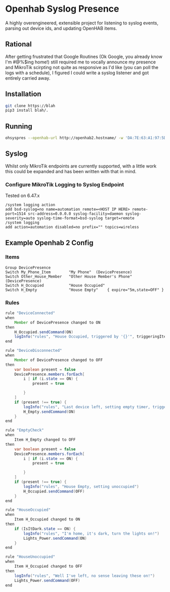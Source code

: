 # Openhab Syslog Presence
A highly overengineered, extensible project for listening to syslog events, parsing out device ids, and updating OpenHAB items.

## Rational
After getting frustrated that Google Routines (Ok Google, you already know I'm #@%$ing home!) still required me to vocally announce my presence and MikroTik scirpting not quite as responsive as I'd like (you can poll the logs with a schedule), I figured I could write a syslog listener and got entirely carried away.

## Installation
```bash
git clone https://blah
pip3 install blah/.
```

## Running
```bash
ohsyspres --openhab-url http://openhab2.hostname/ -w 'DA:7E:63:A1:97:5D' My_Phone_Item -w '728E05701B2D' Other_House_Member
```

## Syslog
Whilst only MikroTik endpoints are currently supported, with a little work this could be expanded and has been written with that in mind.

### Configure MikroTik Logging to Syslog Endpoint
Tested on 6.47.x
```
/system logging action
add bsd-syslog=no name=automation remote=<HOST IP HERE> remote-port=1514 src-address=0.0.0.0 syslog-facility=daemon syslog-severity=auto syslog-time-format=bsd-syslog target=remote
/system logging
add action=automation disabled=no prefix="" topics=wireless
```

## Example Openhab 2 Config

### Items
```
Group DevicePresence
Switch My_Phone_Item        "My Phone"  (DevicePresence)
Switch Other_House_Member   "Other House Member's Phone"  (DevicePresence)
Switch H_Occupied           "House Occupied"
Switch H_Empty              "House Empty"    { expire="5m,state=OFF" }
```

### Rules
```java
rule "DeviceConnected"
when
    Member of DevicePresence changed to ON
then
    H_Occupied.sendCommand(ON)
    logInfo("rules", "House Occupied, triggered by '{}'", triggeringItem.label)
end

rule "DeviceDisconnected"
when
    Member of DevicePresence changed to OFF
then
    var boolean present = false
    DevicePresence.members.forEach[
        i | if (i.state == ON) {
            present = true

        }
    ]
    if (present !== true) {
        logInfo("rules", "Last device left, setting empty timer, triggered by '{}'", triggeringItem.label)
        H_Empty.sendCommand(ON)
    }
end

rule "EmptyCheck"
when
    Item H_Empty changed to OFF
then
    var boolean present = false
    DevicePresence.members.forEach[
        i | if (i.state == ON) {
            present = true

        }
    ]
    if (present !== true) {
        logInfo("rules", "House Empty, setting unoccupied")
        H_Occupied.sendCommand(OFF)
    }
end

rule "HouseOccupied"
when
    Item H_Occupied changed to ON
then
    if (IsItDark.state == ON) {
        logInfo("rules", "I'm home, it's dark, turn the lights on!")
        Lights_Power.sendCommand(ON)
    }
end

rule "HouseUnoccupied"
when
    Item H_Occupied changed to OFF
then
    logInfo("rules", "Well I've left, no sense leaving these on!")
    Lights_Power.sendCommand(OFF)
end
```
